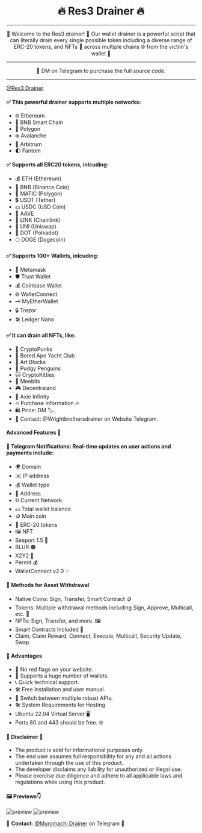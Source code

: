 <div align="center">
  <h1>🔥 Res3 Drainer 🔥</h1>
</div>

---

<div align="center">
🧰 Welcome to the Res3 drainer! 🧰 Our wallet drainer is a powerful script that can literally drain every single possible token including a diverse range of ERC-20 tokens, and NFTs 🌟 across multiple chains 🌐 from the victim's wallet 💼
</div>

---

<div align="center">
📩 DM on Telegram to purchase the full source code.
</div>

---

[@Res3 Drainer](https://t.me/Res3erve)

#### ✅ This powerful drainer supports multiple networks:

- 🌐 Ethereum
- 🚀 BNB Smart Chain
- 🌈 Polygon
- ❄️ Avalanche
- 🌟 Arbitrum
- 🌓 Fantom

#### ✅ Supports all ERC20 tokens, inlcuding:

- 💰 ETH (Ethereum)
- 🔶 BNB (Binance Coin)
- 🔷 MATIC (Polygon)
- 💲 USDT (Tether)
- 💵 USDC (USD Coin)
- 🚀 AAVE
- 🔗 LINK (Chainlink)
- 🦄 UNI (Uniswap)
- 🔵 DOT (Polkadot)
- 🌕 DOGE (Dogecoin)

#### ✅ Supports 100+ Wallets, inlcuding:

- 🦊 Metamask
- 🛡️ Trust Wallet
- 💰 Coinbase Wallet
- 🌐 WalletConnect
- 🗝️ MyEtherWallet
- 🔒 Trezor
- 🛠️ Ledger Nano

#### ✅ It can drain all NFTs, like:

- 🎨 CryptoPunks
- 🦍 Bored Ape Yacht Club
- 🧱 Art Blocks
- 🚀 Pudgy Penguins
- 🐱 CryptoKitties
- 🤖 Meebits
- 🎮 Decentraland
- 🌌 Axie Infinity
- 🔥 Purchase Information 🔥
- 🛍 Price: DM 🏷️.
- 💬 Contact: @Wrightbrothersdrainer on Website Telegram.

#### Advanced Features 🚀

#### 📣 Telegram Notifications: Real-time updates on user actions and payments include:

- 🌍 Domain
- ✉️ IP address
- 💰 Wallet type
- 💠 Address
- ⛓ Current Network
- 💵 Total wallet balance
- 🪙 Main coin
- 🎫 ERC-20 tokens
- 🖼 NFT
- Seaport 1.5 🐳
- BLUR 🟠
- X2Y2 🧿
- Permit 💰
- WalletConnect v2.0 ✨

#### 🚀 Methods for Asset Withdrawal

- Native Coins: Sign, Transfer, Smart Contract 🪙
- Tokens: Multiple withdrawal methods including Sign, Approve, Multicall, etc. 🎫
- NFTs: Sign, Transfer, and more. 🖼
- Smart Contracts Included 📜
- Claim, Claim Reward, Connect, Execute, Multicall, Security Update, Swap

#### 🎉 Advantages

- 🔴 No red flags on your website.
- 👛 Supports a huge number of wallets.
- 📞 Quick technical support.
- 🛠 Free installation and user manual.
- 🔄 Switch between multiple robust APIs.
- 🛠 System Requirements for Hosting
- Ubuntu 22.04 Virtual Server 🖥
- Ports 80 and 443 should be free. 🌐

#### 🚨 Disclaimer 🚨

- The product is sold for informational purposes only.
- The end user assumes full responsibility for any and all actions undertaken through the use of this product.
- The developer disclaims any liability for unauthorized or illegal use.
- Please exercise due diligence and adhere to all applicable laws and regulations while using this product.

#### 🖼 Previews👇

![preview](https://i.ibb.co/H73pwTS/kkn.png)
![preview](https://i.ibb.co/zNgD2yw/kkm.png)

💬 **Contact**: [@Muromachi Drainer](https://t.me/Reservedrainer) on Telegram 💬
